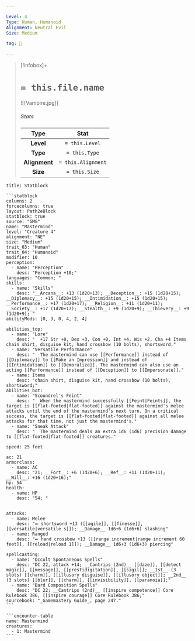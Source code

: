 ```yaml
---

Level: 4
Type: Human, Humanoid
Alignment: Neutral Evil
Size: Medium

tag: 👹

---
```


> [!infobox]+
> #  `= this.file.name`
> ![[Vampire.jpg]]
> ##### Stats
> Type | Stat |
> :---:|:---:|
> **Level** | `= this.Level` |
> **Type** | `= this.Type` |
> **Alignment** | `= this.Alignment` |
> **Size** | `= this.Size` |



````ad-info
title: Statblock

```statblock
columns: 2
forcecolumns: true
layout: Path2eBlock
statblock: true
source: "GMG"
name: "Mastermind"
level: "Creature 4"
alignment: "NE"
size: "Medium"
trait_03: "Human"
trait_04: "Humanoid"
modifier: 10
perception:
  - name: "Perception"
    desc: "Perception +10;"
languages: "Common; "
skills:
  - name: "Skills"
    desc: "__Arcana__: +13 (1d20+13); __Deception__: +15 (1d20+15); __Diplomacy__: +15 (1d20+15); __Intimidation__: +15 (1d20+15); __Performance__: +17 (1d20+17); __Religion__: +11 (1d20+11); __Society__: +17 (1d20+17); __Stealth__: +9 (1d20+9); __Thievery__: +9 (1d20+9); "
abilityMods: [0, 3, 0, 4, 2, 4]

abilities_top:
  - name: "Lore"
    desc: "  +17 Str +0, Dex +3, Con +0, Int +4, Wis +2, Cha +4 Items chain shirt, disguise kit, hand crossbow (10 bolts), shortsword."
  - name: "Versatile Performance"
    desc: "  The mastermind can use [[Performance]] instead of [[Diplomacy]] to [[Make an Impression]] and instead of [[Intimidation]] to [[Demoralize]]. The mastermind can also use an acting [[Performance]] instead of [[Deception]] to [[Impersonate]]."
  - name: Items
    desc: "chain shirt, disguise kit, hand crossbow (10 bolts), shortsword;"
abilities_bot:
  - name: "Scoundrel's Feint"
    desc: "  When the mastermind successfully [[Feint|Feints]], the target is [[flat-footed|flat-footed]] against the mastermind's melee attacks until the end of the mastermind's next turn. On a critical success, the target is [[flat-footed|flat-footed]] against all melee attacks for that time, not just the mastermind's."
  - name: "Sneak Attack"
    desc: "  The mastermind deals an extra 1d6 (1d6) precision damage to [[flat-footed|flat-footed]] creatures."

speed: 25 feet

ac: 21
armorclass:
  - name: AC
    desc: "21; __Fort__: +6 (1d20+6); __Ref__: +11 (1d20+11); __Will__: +16 (1d20+16);"
hp: 54
health:
  - name: HP
    desc: "54; "


attacks:
  - name: Melee
    desc: "⬻ shortsword +13 ([[agile]], [[finesse]], [[versatile|versatile s]]); __Damage__ 1d6+6 (1d6+6) slashing"
  - name: Ranged
    desc: "⬻ hand crossbow +13 ([[range increment|range increment 60 feet]], [[reload|reload 1]]); __Damage__ 1d6+3 (1d6+3) piercing"

spellcasting:
  - name: "Occult Spontaneous Spells"
    desc: "DC 22, attack +14; __Cantrips (2nd)__ [[daze]], [[detect magic]], [[message]], [[prestidigitation]], [[sigil]]; __1st__ (3 slots) [[charm]], [[illusory disguise]], [[illusory object]]; __2nd__ (3 slots) [[blur]], [[charm]], [[invisibility]], [[paranoia]];"
  - name: "Bard Composition Spells"
    desc: "DC 22; __Cantrips (2nd)__ [[inspire competence]] Core Rulebook 386, [[inspire courage]] Core Rulebook 386;"
sourcebook: "_Gamemastery Guide_, page 247."
```

```encounter-table
name: Mastermind
creatures:
  - 1: Mastermind
```

````


